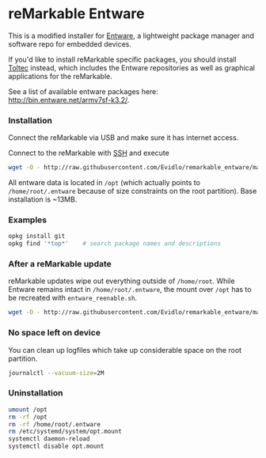 # reMarkable Entware

This is a modified installer for [Entware](https://github.com/Entware/Entware), a lightweight package manager and software repo for embedded devices.

If you'd like to install reMarkable specific packages, you should install [Toltec](https://toltec-dev.org) instead, which includes the Entware repositories as well as graphical applications for the reMarkable.

See a list of available entware packages here: http://bin.entware.net/armv7sf-k3.2/.

### Installation

Connect the reMarkable via USB and make sure it has internet access.

Connect to the reMarkable with [SSH](https://remarkablewiki.com/tech/ssh) and execute

``` bash
wget -O - http://raw.githubusercontent.com/Evidlo/remarkable_entware/master/install.sh | sh
```

All entware data is located in `/opt` (which actually points to `/home/root/.entware` because of size constraints on the root partition).  Base installation is ~13MB.

### Examples

``` bash
opkg install git
opkg find '*top*'    # search package names and descriptions
```

### After a reMarkable update

reMarkable updates wipe out everything outside of `/home/root`.  While Entware remains intact in `/home/root/.entware`, the mount over `/opt` has to be recreated with `entware_reenable.sh`.

``` bash
wget -O - http://raw.githubusercontent.com/Evidlo/remarkable_entware/master/reenable.sh | sh
```

### No space left on device

You can clean up logfiles which take up considerable space on the root partition.

``` bash
journalctl --vacuum-size=2M
```

### Uninstallation

``` bash
umount /opt
rm -rf /opt
rm -rf /home/root/.entware
rm /etc/systemd/system/opt.mount
systemctl daemon-reload
systemctl disable opt.mount
```